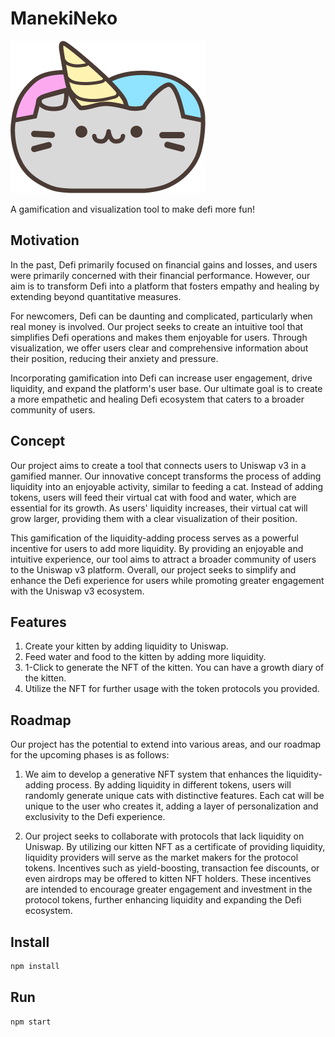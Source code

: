 # ManekiNeko

![cat logo](https://raw.githubusercontent.com/AishaLin/2023-eth-tokyo-hackathon/main/logo.png)

A gamification and visualization tool to make defi more fun!

## Motivation
In the past, Defi primarily focused on financial gains and losses, and users were primarily concerned with their financial performance. However, our aim is to transform Defi into a platform that fosters empathy and healing by extending beyond quantitative measures.

For newcomers, Defi can be daunting and complicated, particularly when real money is involved. Our project seeks to create an intuitive tool that simplifies Defi operations and makes them enjoyable for users. Through visualization, we offer users clear and comprehensive information about their position, reducing their anxiety and pressure.

Incorporating gamification into Defi can increase user engagement, drive liquidity, and expand the platform's user base. Our ultimate goal is to create a more empathetic and healing Defi ecosystem that caters to a broader community of users.

## Concept
Our project aims to create a tool that connects users to Uniswap v3 in a gamified manner. Our innovative concept transforms the process of adding liquidity into an enjoyable activity, similar to feeding a cat. Instead of adding tokens, users will feed their virtual cat with food and water, which are essential for its growth. As users' liquidity increases, their virtual cat will grow larger, providing them with a clear visualization of their position.

This gamification of the liquidity-adding process serves as a powerful incentive for users to add more liquidity. By providing an enjoyable and intuitive experience, our tool aims to attract a broader community of users to the Uniswap v3 platform. Overall, our project seeks to simplify and enhance the Defi experience for users while promoting greater engagement with the Uniswap v3 ecosystem.

## Features
1. Create your kitten by adding liquidity to Uniswap. 
2. Feed water and food to the kitten by adding more liquidity.
3. 1-Click to generate the NFT of the kitten. You can have a growth diary of the kitten. 
4. Utilize the NFT for further usage with the token protocols you provided. 

## Roadmap
Our project has the potential to extend into various areas, and our roadmap for the upcoming phases is as follows:

1. We aim to develop a generative NFT system that enhances the liquidity-adding process. By adding liquidity in different tokens, users will randomly generate unique cats with distinctive features. Each cat will be unique to the user who creates it, adding a layer of personalization and exclusivity to the Defi experience.

2. Our project seeks to collaborate with protocols that lack liquidity on Uniswap. By utilizing our kitten NFT as a certificate of providing liquidity, liquidity providers will serve as the market makers for the protocol tokens. Incentives such as yield-boosting, transaction fee discounts, or even airdrops may be offered to kitten NFT holders. These incentives are intended to encourage greater engagement and investment in the protocol tokens, further enhancing liquidity and expanding the Defi ecosystem.

## Install

```bash
npm install
```

## Run

```bash
npm start
```
